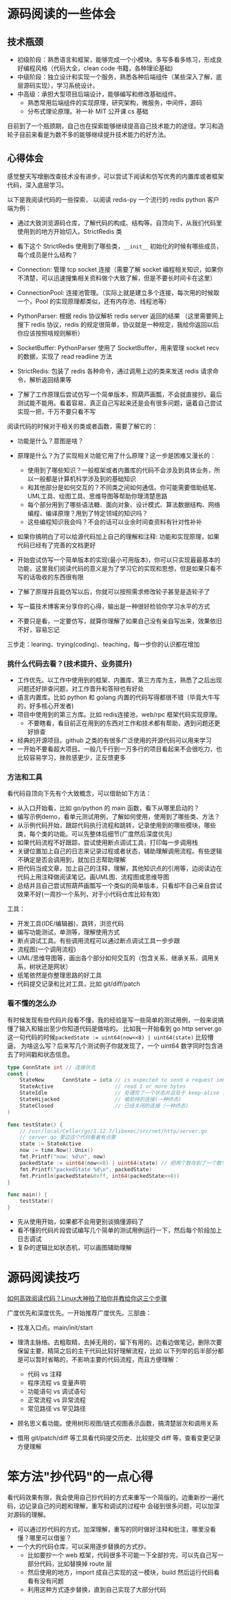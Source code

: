 # 源码阅读的一些体会

## 技术瓶颈

- 初级阶段：熟悉语言和框架，能够完成一个小模块。多写多看多练习，形成良好编程风格（代码大全，clean code 书籍，各种理论基础)
- 中级阶段：独立设计和实现一个服务，熟悉各种后端组件（某些深入了解，底层源码实现），学习系统设计。
- 中高级：承担大型项目后端设计，能够编写和修改基础组件。
  - 熟悉常用后端组件的实现原理，研究架构，微服务，中间件，源码
  - 分布式理论原理。补一补 MIT 公开课 cs 基础

目前到了一个瓶颈期，自己也在探索能够继续提高自己技术能力的途径。学习和造轮子目前来看是为数不多的能够继续提升技术能力的好方法。

## 心得体会

感觉整天写增删改查技术没有进步，可以尝试下阅读和仿写优秀的内置库或者框架代码，深入底层学习。

以下是我阅读代码的一些探索， 以阅读 redis-py 一个流行的 redis python 客户端为例：

-  通过大致浏览源码仓库，了解代码的构成、结构等。自顶向下，从我们代码里使用到的地方开始切入。StrictRedis 类
-  看下这个 StrictRedis 使用到了哪些类，`__init__` 初始化的时候有哪些成员，每个成员是什么结构？

  - Connection: 管理 tcp socket 连接（需要了解 socket 编程相关知识，如果你不清楚，可以迅速搜集相关资料做个大致了解，但是不要长时间卡在这里）
  - ConnectionPool: 连接池管理。（实际上就是建立多个连接，每次用的时候取一个，Pool 的实现原理都类似，还有内存池、线程池等）
  - PythonParser: 根据 redis 协议解析 redis server 返回的结果 （这里需要网上搜下 redis 协议，redis 的规定很简单，协议就是一种规定，我给你返回以后你应该按照啥规则解析）
  - SocketBuffer: PythonParser 使用了 SocketBuffer，用来管理 socket recv 的数据，实现了 read readline 方法
  - StrictRedis: 包装了 redis 各种命令，通过调用上边的类来发送 redis 请求命令，解析返回结果等

- 了解了工作原理后尝试仿写一个简单版本，照葫芦画瓢，不会就直接抄。最后测试能不能用。看着容易，真正自己写起来还是会有很多问题，逼着自己尝试实现一把，千万不要只看不写


阅读代码的时候对于相关的类或者函数，需要了解它的：

- 功能是什么？意图是啥？
- 原理是什么？为了实现相关功能它用了什么原理？这一步是困难又漫长的：

  - 使用到了哪些知识？一般框架或者内置库的代码不会涉及到具体业务，所以一般都是计算机科学涉及到的基础知识
  - 和其他部分是如何交互的？不同类之间如何通信。你可能需要借助纸笔、UML工具、绘图工具、思维导图等帮助你理清楚思路
  - 每个部分用到了哪些语法糖、面向对象、设计模式、算法数据结构、网络编程、编译原理？用到了特定领域的知识吗？
  - 这些编程知识我会吗？不会的话可以业余时间查资料有针对性补补

- 如果你搞明白了可以给源代码加上自己的理解和注释: 功能和实现原理，如果代码已经有了完善的文档更好
- 开始尝试仿写一个简单版本的实现(最小可用版本)，你可以只实现最最基本的功能，这里我们阅读代码的意义是为了学习它的实现和思想，但是如果只看不写的话吸收的东西很有限
- 了解了原理并且能仿写以后，你就可以按照需求修改轮子甚至是造轮子了
- 写一篇技术博客来分享你的心得，输出是一种很好检验你学习水平的方式
- 不要只是看，一定要仿写，就算你理解了如果自己没有亲自写出来，效果依旧不好，容易忘记

三步走：learing、trying(coding)、teaching，每一步你的认识都在增加


### 挑什么代码去看？(技术提升、业务提升)

- 工作优先。以工作中使用到的框架、内置库、第三方库为主，熟悉了之后出现问题还好排查问题，对工作晋升和答辩也有好处
- 语言内置库。比如 python 和 golang 内置的代码写得都很不错（毕竟大牛写的，好多核心开发者)
- 项目中使用到的第三方库。比如 redis连接池，web/rpc 框架代码实现原理。
  - 不要瞎看，看目前正在用到的东西对工作和技术都有帮助，遇到问题还更好排查
- 经典的开源项目。github 之类的有很多广泛使用的开源代码可以用来学习
- 一开始不要看超大项目。一般几千行到一万多行的项目看起来不会很吃力，也比较容易学习，挫败感更少，正反馈更多

### 方法和工具

看代码自顶向下先有个大致概念，可以借助如下方法：

- 从入口开始看，比如 go/python 的 main 函数，看下从哪里启动的？
- 编写示例demo，看单元测试用例，了解如何使用，使用到了哪些类、方法？
- 从示例代码开始，跟踪代码执行流程和跳转，记录使用到的哪些模块，哪些类，每个类的功能。可以先整体后细节(广度然后深度优先)
- 如果代码流程不好跟踪，尝试使用断点调试工具，打印每一步调用栈
- 关键位置加上自己的日志来记录过程或者状态，辅助理解调用流程。有些逻辑不确定是否会调用到，就加日志帮助理解
- 把代码当成文章，加上自己的注释，理解，其他知识点的引用等，边阅读边在代码上用注释做阅读笔记。画UML图、流程图或思维导图
- 总结并且自己尝试照葫芦画瓢写一个类似的简单版本，只看却不自己亲自尝试效果不好(一周抄一个系列，对于小代码仓库比较有效)

工具：

- 开发工具(IDE/编辑器)，跳转，浏览代码
- 编写功能测试，单测等，理解使用方式
- 断点调试工具。有些调用流程可以通过断点调试工具一步步跟
- 流程图(一个调用流程)
- UML/思维导图等，画出各个部分如何交互的（包含关系，继承关系，调用关系，树状还是网状）
- 纸笔依然是你整理思路的好工具
- 代码提交记录和比对工具，比如 git/diff/patch


### 看不懂的怎么办

有时候发现有些代码片段看不懂，我的经验是写一些简单的测试用例，一般来说搞懂了输入和输出至少你知道代码是做啥的。
比如我一开始看到 go http server.go这一句代码的时候`packedState := uint64(now<<8) | uint64(state)` 比较懵逼，
为啥这么写？后来写几个测试例子你就发现了，一个 uint64 数字同时包含进去了时间戳和状态信息。

```go
type ConnState int // 连接状态
const (
	StateNew      ConnState = iota // is expected to send a request immediately
	StateActive                    // read 1 or more bytes
	StateIdle                      // 处理完了一个状态并且处于 keep-alive 状态
	StateHijacked                  // 被劫持的连接(一种终态)
	StateClosed                    // 已经关闭的连接（一种终态)
)

func testState() {
	// /usr/local/Cellar/go/1.12.7/libexec/src/net/http/server.go
	// server.go 里边这个代码看着有点蒙
	state := StateActive
	now := time.Now().Unix()
	fmt.Printf("now: %d\n", now)
	packedState := uint64(now<<8) | uint64(state) // 把两个数存到了一个数字里，同时包含了时间和状态信息
	fmt.Printf("packedState %d\n", packedState)
	fmt.Println(packedState&0xff, int64(packedState>>8))
}

func main() {
	testState()
}
```

- 先从使用开始，如果都不会用更别谈搞懂源码了
- 看不懂的代码片段尝试编写几个简单的测试用例运行一下，然后每个阶段加上日志调试
- 复杂的逻辑比如状态机，可以画图辅助理解


# 源码阅读技巧

[如何高效阅读代码？Linux大神拍了拍你并教给你这三个步骤](https://zhuanlan.zhihu.com/p/181507124)

广度优先和深度优先。一开始推荐广度优先。三部曲：

- 找准入口点。main/init/start
- 理清主脉络。去粗取精，去掉无用的，留下有用的。边看边做笔记，删除次要保留主要，精简之后的主干代码比较好理解流程，比如
以下列举的后半部分都是可以暂时省略的，不影响主要的代码流程，而且方便理解：

  - 代码 vs 注释
  - 程序流程 vs 变量声明
  - 功能语句 vs 调试语句
  - 正常流程 vs 异常流程
  - 常见路径 vs 罕见路径
- 顾名思义看功能。使用树形视图/链式视图表示函数，搞清楚层次和调用关系
- 借用 git/patch/diff 等工具看代码提交历史、比较提交 diff 等，查看变更记录方便理解


# 笨方法"抄代码"的一点心得

看代码效果有限，我会使用自己抄代码的方式来重写一个简版的。边重新抄一遍代码，边记录自己的问题和理解，重写和调试的过程中
会碰到很多问题，可以加深对源码的理解。

- 可以通过抄代码的方式，加深理解，重写的同时做好注释和批注，哪里没看懂？哪里可以借鉴？
- 一个大的代码仓库，可以采用逐步替换的方式抄。
  - 比如要抄一个 web 框架，代码很多不可能一下全部抄完，可以先自己写一部分代码，比如替换掉 route 层
  - 然后使用的地方，import 成自己实现的这一模块，build 然后运行代码看看有没有问题
  - 利用这种方式逐步替换，直到自己实现了大部分代码

